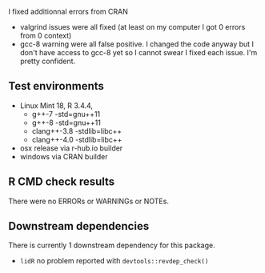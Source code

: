 I fixed additionnal errors from CRAN

 * valgrind issues were all fixed (at least on my computer I got 0 errors from 0 context)
 * gcc-8 warning were all false positive. I changed the code anyway but I don't have access to
   gcc-8 yet so I cannot swear I fixed each issue. I'm pretty confident.

## Test environments
* Linux Mint 18, R 3.4.4, 
    * g++-7 -std=gnu++11
    * g++-8 -std=gnu++11
    * clang++-3.8 -stdlib=libc++
    * clang++-4.0 -stdlib=libc++
* osx release via r-hub.io builder
* windows via CRAN builder

## R CMD check results
There were no ERRORs or WARNINGs or NOTEs.

## Downstream dependencies
There is currently 1 downstream dependency for this package.

* `lidR` no problem reported with `devtools::revdep_check()`

